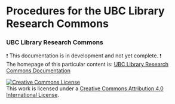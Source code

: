 # Procedures for the UBC Library Research Commons
### UBC Library Research Commons

:heavy_exclamation_mark: This documentation is in development and not yet complete. :heavy_exclamation_mark:    
The homepage of this particular content is: <a href="ubc-library-rc.github.io/rc-docs/">UBC Library Research Commons Documentation</a>

<a rel="license" href="http://creativecommons.org/licenses/by/4.0/"><img alt="Creative Commons License" style="border-width:0" src="https://i.creativecommons.org/l/by/4.0/88x31.png" /></a><br />This work is licensed under a <a rel="license" href="http://creativecommons.org/licenses/by/4.0/">Creative Commons Attribution 4.0 International License</a>.

